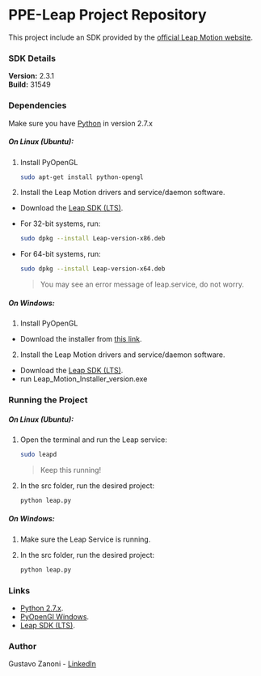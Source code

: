 PPE-Leap Project Repository
===========================

This project include an SDK provided by the [official Leap Motion website](https://developer.leapmotion.com/ "Leap Motion website"). 

### SDK Details

**Version:** 2.3.1  
**Build:** 31549  

### Dependencies

Make sure you have [Python](https://www.python.org/downloads/ "Python 2.7.x") in version 2.7.x

##### On Linux (Ubuntu):

1. Install PyOpenGL

    ```bash
    sudo apt-get install python-opengl
    ```
    
2. Install the Leap Motion drivers and service/daemon software.

* Download the [Leap SDK (LTS)](https://developer.leapmotion.com/sdk/v2/ "Leap SDK (LTS)").

* For 32-bit systems, run: 
    ```bash
    sudo dpkg --install Leap-version-x86.deb
    ```
* For 64-bit systems, run: 
    ```bash
    sudo dpkg --install Leap-version-x64.deb
    ```
    > You may see an error message of leap.service, do not worry.

##### On Windows:

1. Install PyOpenGL

* Download the installer from [this link](https://pypi.python.org/pypi/PyOpenGL/3.0.2 "PyOpenGl Windows").

2. Install the Leap Motion drivers and service/daemon software.

* Download the [Leap SDK (LTS)](https://developer.leapmotion.com/sdk/v2/ "Leap SDK (LTS)").
* run Leap_Motion_Installer_version.exe

### Running the Project

##### On Linux (Ubuntu):

1. Open the terminal and run the Leap service:

    ```bash
    sudo leapd
    ```

    > Keep this running!

2. In the src folder, run the desired project:

    ```bash
    python leap.py
    ```

##### On Windows:

1. Make sure the Leap Service is running.
2. In the src folder, run the desired project:
    
    ```bash
    python leap.py
    ```
    
### Links
- [Python 2.7.x](https://www.python.org/downloads/ "Python 2.7.x").
- [PyOpenGl Windows](https://pypi.python.org/pypi/PyOpenGL/3.0.2 "PyOpenGl Windows").
- [Leap SDK (LTS)](https://developer.leapmotion.com/sdk/v2/ "Leap SDK (LTS)").

### Author
Gustavo Zanoni - [LinkedIn](https://br.linkedin.com/in/gustavo-zanoni-6371a791 "LinkedIn Link")
